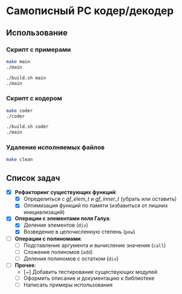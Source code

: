 
# Самописный РС кодер/декодер

## Использование

### Скрипт с примерами

```bash
make main
./main
```

```bash
./build.sh main
./main
```

### Скрипт с кодером

```bash
make coder
./coder
```

```bash
./build.sh coder
./main
```

### Удаление исполняемых файлов

```bash
make clean
```

## Список задач

- [x] **Рефакторинг существующих функций**:
  - [x] Определиться с *gf_elem_t* и *gf_inner_t* (убрать или оставить)
  - [x] Оптимизация функций по памяти (избавиться от лишних инициализаций)

- [x] **Операции с элементами поля Галуа**:
  - [x] Деление элементов (`div`)
  - [x] Возведение в целочисленную степень (`pow`)

- [ ] **Операции с полиномами**:
  - [ ] Подставление аргумента и вычисление значения (`call`)
  - [ ] Сложение полиномов (`add`)
  - [ ] Деления полиномов с остатком (`div`)

- [ ] **Прочее**:
  - [~] Добавить тестирование существующих модулей
  - [ ] Оформить описание и документацию к библиотеке
  - [ ] Написать примеры использования

